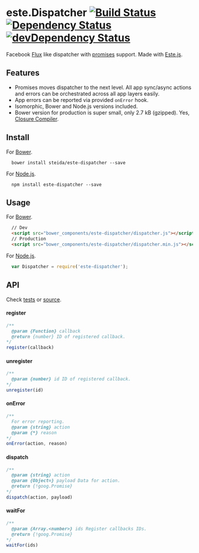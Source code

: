 # este.Dispatcher [![Build Status](https://secure.travis-ci.org/steida/este-dispatcher.png?branch=master)](http://travis-ci.org/steida/este-dispatcher) [![Dependency Status](https://david-dm.org/steida/este-dispatcher.png)](https://david-dm.org/steida/este-dispatcher) [![devDependency Status](https://david-dm.org/steida/este-dispatcher/dev-status.png)](https://david-dm.org/steida/este-dispatcher#info=devDependencies)

Facebook [Flux](https://github.com/facebook/flux) like dispatcher with [promises](https://promisesaplus.com/) support. Made with [Este.js](https://github.com/steida/este).

## Features

  - Promises moves dispatcher to the next level. All app sync/async actions and errors can be orchestrated across all app layers easily.
  - App errors can be reported via provided `onError` hook.
  - Isomorphic, Bower and Node.js versions included.
  - Bower version for production is super small, only 2.7 kB (gzipped). Yes, [Closure Compiler](https://developers.google.com/closure/compiler/).

## Install

For [Bower](http://bower.io/).

```
  bower install steida/este-dispatcher --save
```

For [Node.js](http://nodejs.org/).

```
  npm install este-dispatcher --save
```

## Usage

For [Bower](http://bower.io/).

```html
  // Dev
  <script src="bower_components/este-dispatcher/dispatcher.js"></script>
  // Production
  <script src="bower_components/este-dispatcher/dispatcher.min.js"></script>
```

For [Node.js](http://nodejs.org/).

```js
  var Dispatcher = require('este-dispatcher');
```

## API

Check [tests](https://github.com/steida/este-library/blob/master/este/dispatcher/dispatcher_test.coffee) or [source](https://github.com/steida/este-library/blob/master/este/dispatcher/dispatcher.coffee).

#### register

```js
/**
  @param {Function} callback
  @return {number} ID of registered callback.
*/
register(callback)
```

#### unregister

```js
/**
  @param {number} id ID of registered callback.
*/
unregister(id)
```

#### onError

```js
/**
  For error reporting.
  @param {string} action
  @param {*} reason
*/
onError(action, reason) 
```

#### dispatch

```js
/**
  @param {string} action
  @param {Object=} payload Data for action.
  @return {!goog.Promise}
*/
dispatch(action, payload)
```

#### waitFor

```js
/**
  @param {Array.<number>} ids Register callbacks IDs.
  @return {!goog.Promise}
*/
waitFor(ids)
```


